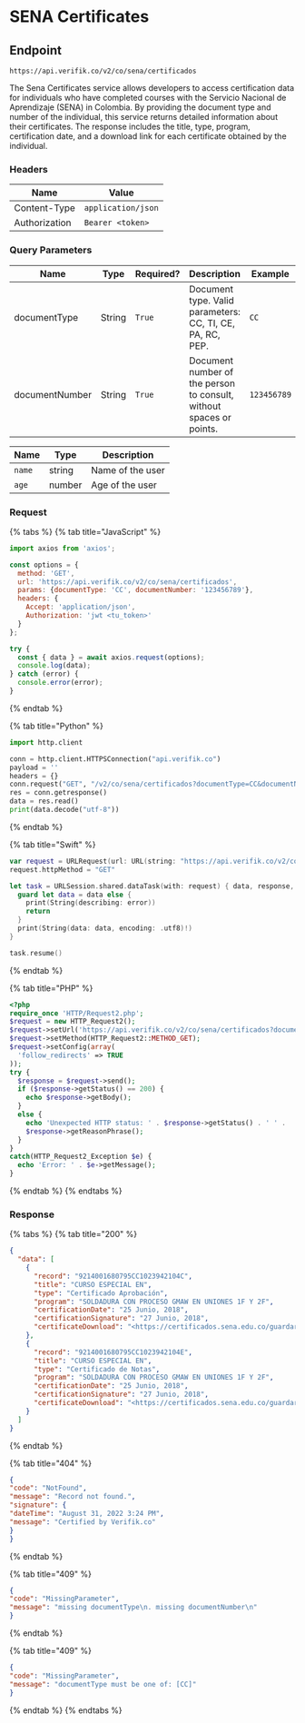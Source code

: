 # SENA Certificates

## Endpoint

```
https://api.verifik.co/v2/co/sena/certificados
```

The Sena Certificates service allows developers to access certification data for individuals who have completed courses with the Servicio Nacional de Aprendizaje (SENA) in Colombia. By providing the document type and number of the individual, this service returns detailed information about their certificates. The response includes the title, type, program, certification date, and a download link for each certificate obtained by the individual.

### **Headers**

| Name          | Value              |
| ------------- | ------------------ |
| Content-Type  | `application/json` |
| Authorization | `Bearer <token>`   |

### **Query Parameters**

<table><thead><tr><th width="191">Name</th><th width="87">Type</th><th width="109">Required?</th><th width="227">Description</th><th>Example</th></tr></thead><tbody><tr><td>documentType</td><td>String</td><td><code>True</code></td><td>Document type. Valid parameters: CC, TI, CE, PA, RC, PEP.</td><td><code>CC</code></td></tr><tr><td>documentNumber</td><td>String</td><td><code>True</code></td><td>Document number of the person to consult, without spaces or points.</td><td><code>123456789</code></td></tr></tbody></table>

| Name   | Type   | Description      |
| ------ | ------ | ---------------- |
| `name` | string | Name of the user |
| `age`  | number | Age of the user  |

### Request

{% tabs %}
{% tab title="JavaScript" %}

```javascript
import axios from 'axios';

const options = {
  method: 'GET',
  url: 'https://api.verifik.co/v2/co/sena/certificados',
  params: {documentType: 'CC', documentNumber: '123456789'},
  headers: {
    Accept: 'application/json',
    Authorization: 'jwt <tu_token>'
  }
};

try {
  const { data } = await axios.request(options);
  console.log(data);
} catch (error) {
  console.error(error);
}
```

{% endtab %}

{% tab title="Python" %}

```python
import http.client

conn = http.client.HTTPSConnection("api.verifik.co")
payload = ''
headers = {}
conn.request("GET", "/v2/co/sena/certificados?documentType=CC&documentNumber=123456789", payload, headers)
res = conn.getresponse()
data = res.read()
print(data.decode("utf-8"))
```

{% endtab %}

{% tab title="Swift" %}

```swift
var request = URLRequest(url: URL(string: "https://api.verifik.co/v2/co/sena/certificados?documentType=CC&documentNumber=123456789")!,timeoutInterval: Double.infinity)
request.httpMethod = "GET"

let task = URLSession.shared.dataTask(with: request) { data, response, error in 
  guard let data = data else {
    print(String(describing: error))
    return
  }
  print(String(data: data, encoding: .utf8)!)
}

task.resume()

```

{% endtab %}

{% tab title="PHP" %}

```php
<?php
require_once 'HTTP/Request2.php';
$request = new HTTP_Request2();
$request->setUrl('https://api.verifik.co/v2/co/sena/certificados?documentType=CC&documentNumber=123456789');
$request->setMethod(HTTP_Request2::METHOD_GET);
$request->setConfig(array(
  'follow_redirects' => TRUE
));
try {
  $response = $request->send();
  if ($response->getStatus() == 200) {
    echo $response->getBody();
  }
  else {
    echo 'Unexpected HTTP status: ' . $response->getStatus() . ' ' .
    $response->getReasonPhrase();
  }
}
catch(HTTP_Request2_Exception $e) {
  echo 'Error: ' . $e->getMessage();
}
```

{% endtab %}
{% endtabs %}

### **Response**

{% tabs %}
{% tab title="200" %}

```json
{
  "data": [
    {
      "record": "9214001680795CC1023942104C",
      "title": "CURSO ESPECIAL EN",
      "type": "Certificado Aprobación",
      "program": "SOLDADURA CON PROCESO GMAW EN UNIONES 1F Y 2F",
      "certificationDate": "25 Junio, 2018",
      "certificationSignature": "27 Junio, 2018",
      "certificateDownload": "<https://certificados.sena.edu.co/guardar.asp?var1=url>"
    },
    {
      "record": "9214001680795CC1023942104E",
      "title": "CURSO ESPECIAL EN",
      "type": "Certificado de Notas",
      "program": "SOLDADURA CON PROCESO GMAW EN UNIONES 1F Y 2F",
      "certificationDate": "25 Junio, 2018",
      "certificationSignature": "27 Junio, 2018",
      "certificateDownload": "<https://certificados.sena.edu.co/guardar.asp?var1=url>"
    }
  ]
}
```

{% endtab %}

{% tab title="404" %}

```json
{
"code": "NotFound",
"message": "Record not found.",
"signature": {
"dateTime": "August 31, 2022 3:24 PM",
"message": "Certified by Verifik.co"
}
}

```

{% endtab %}

{% tab title="409" %}

```json
{
"code": "MissingParameter",
"message": "missing documentType\n. missing documentNumber\n"
}
```

{% endtab %}

{% tab title="409" %}

```json
{
"code": "MissingParameter",
"message": "documentType must be one of: [CC]"
}
```

{% endtab %}
{% endtabs %}
